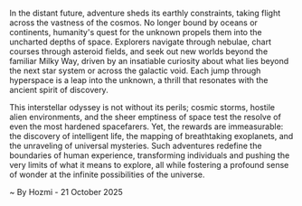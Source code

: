 
In the distant future, adventure sheds its earthly constraints, taking flight across the vastness of the cosmos. No longer bound by oceans or continents, humanity's quest for the unknown propels them into the uncharted depths of space. Explorers navigate through nebulae, chart courses through asteroid fields, and seek out new worlds beyond the familiar Milky Way, driven by an insatiable curiosity about what lies beyond the next star system or across the galactic void. Each jump through hyperspace is a leap into the unknown, a thrill that resonates with the ancient spirit of discovery.

This interstellar odyssey is not without its perils; cosmic storms, hostile alien environments, and the sheer emptiness of space test the resolve of even the most hardened spacefarers. Yet, the rewards are immeasurable: the discovery of intelligent life, the mapping of breathtaking exoplanets, and the unraveling of universal mysteries. Such adventures redefine the boundaries of human experience, transforming individuals and pushing the very limits of what it means to explore, all while fostering a profound sense of wonder at the infinite possibilities of the universe.

~ By Hozmi - 21 October 2025
